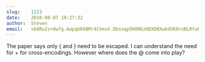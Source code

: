 ```yaml
---
slug:    1223
date:    2010-08-07 19:27:32
author:  Steven
email:   vb6Ru2z+0w7g.AapqbKkBMr4CkmuV.Dbsxqp5H8NGzNDXDBXwkdVK8roBLRYahjH0AMg==
---
```


The paper says only { and } need to be escaped.
I can understand the need for + for cross-encodings.
However where does the @ come into play?
